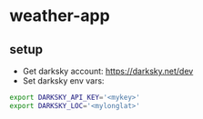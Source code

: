 # weather-app

## setup

* Get darksky account: https://darksky.net/dev
* Set darksky env vars:

```bash
export DARKSKY_API_KEY='<mykey>'
export DARKSKY_LOC='<mylonglat>'
```
